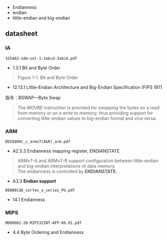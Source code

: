 - Endianness  
- endian  
- little-endian and big-endian  

## datasheet
### IA
`325462-sdm-vol-1-2abcd-3abcd.pdf`

- 1.3.1 Bit and Byte Order  

> Figure 1-1. Bit and Byte Order  

- 12.13.1 Little-Endian Architecture and Big-Endian Specification (FIPS 197)

指令：BSWAP—Byte Swap

> The MOVBE instruction is provided for swapping the bytes on a read from memory or on a write to memory; thus providing support for converting little-endian values to big-endian format and vice versa.

### ARM
`DDI0406C_c_armv7(A&R)_arm.pdf`

- A2.5.3 Endianness mapping register, ENDIANSTATE

> ARMv7-A and ARMv7-R support configuration between little-endian and big-endian interpretations of data memory.  
> The endianness is controlled by **ENDIANSTATE**.  

- A3.3 **Endian support**  

`DEN0013D_cortex_a_series_PG.pdf`

- 14.1 Endianness 

### MIPS
`MD00082-2B-MIPS32INT-AFP-06.01.pdf`

- 4.4 Byte Ordering and Endianness
